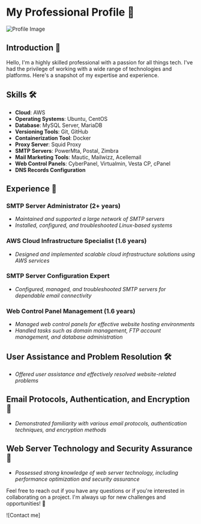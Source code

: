 # My Professional Profile 🚀
![Profile Image]([https://your-image-url.com]([https://photos.app.goo.gl/654zKwSPJDUyiEhj8](https://drive.google.com/file/d/1mekU-7AgL04DR9Sf9a6vu72BzHiAIZ5J/view?usp=share_link)))

## Introduction 👋
Hello, I'm a highly skilled professional with a passion for all things tech. I've had the privilege of working with a wide range of technologies and platforms. Here's a snapshot of my expertise and experience.

## Skills 🛠️
- **Cloud**: AWS
- **Operating Systems**: Ubuntu, CentOS
- **Database**: MySQL Server, MariaDB
- **Versioning Tools**: Git, GitHub
- **Containerization Tool**: Docker
- **Proxy Server**: Squid Proxy
- **SMTP Servers**: PowerMta, Postal, Zimbra
- **Mail Marketing Tools**: Mautic, Mailwizz, Acellemail
- **Web Control Panels**: CyberPanel, Virtualmin, Vesta CP, cPanel
- **DNS Records Configuration**

## Experience 💼
### SMTP Server Administrator (2+ years)
- *Maintained and supported a large network of SMTP servers*
- *Installed, configured, and troubleshooted Linux-based systems*

### AWS Cloud Infrastructure Specialist (1.6 years)
- *Designed and implemented scalable cloud infrastructure solutions using AWS services*

### SMTP Server Configuration Expert
- *Configured, managed, and troubleshooted SMTP servers for dependable email connectivity*

### Web Control Panel Management (1.6 years)
- *Managed web control panels for effective website hosting environments*
- *Handled tasks such as domain management, FTP account management, and database administration*

## User Assistance and Problem Resolution 🛠️
- *Offered user assistance and effectively resolved website-related problems*

## Email Protocols, Authentication, and Encryption 📧
- *Demonstrated familiarity with various email protocols, authentication techniques, and encryption methods*

## Web Server Technology and Security Assurance 🔐
- *Possessed strong knowledge of web server technology, including performance optimization and security assurance*

Feel free to reach out if you have any questions or if you're interested in collaborating on a project. I'm always up for new challenges and opportunities! 📩

![Contact me]
